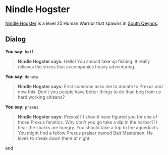 # Nindle Hogster



[Nindle Hogster](/npc/1315) is a level 25 Human Warrior that spawns in [South Qeynos](/zone/1).



## Dialog

**You say:** `hail`



>**Nindle Hogster says:** Hello! You should take up fishing. It really relieves the stress that accompanies heavy adventuring.

**You say:** `donate`



>**Nindle Hogster says:** First someone asks me to donate to Prexus and now this. Don't you people have better things to do than beg from us hard working citizens?

**You say:** `prexus`



>**Nindle Hogster says:** Prexus!? I should have figured you for one of those Prexus fanatics. Why don't you go take a dip in the harbor?! I hear the sharks are hungry. You should take a trip to the aqueducts. You might find a fellow Prexus praiser named Bait Masterson. He loves to sneak down there at night.


end
